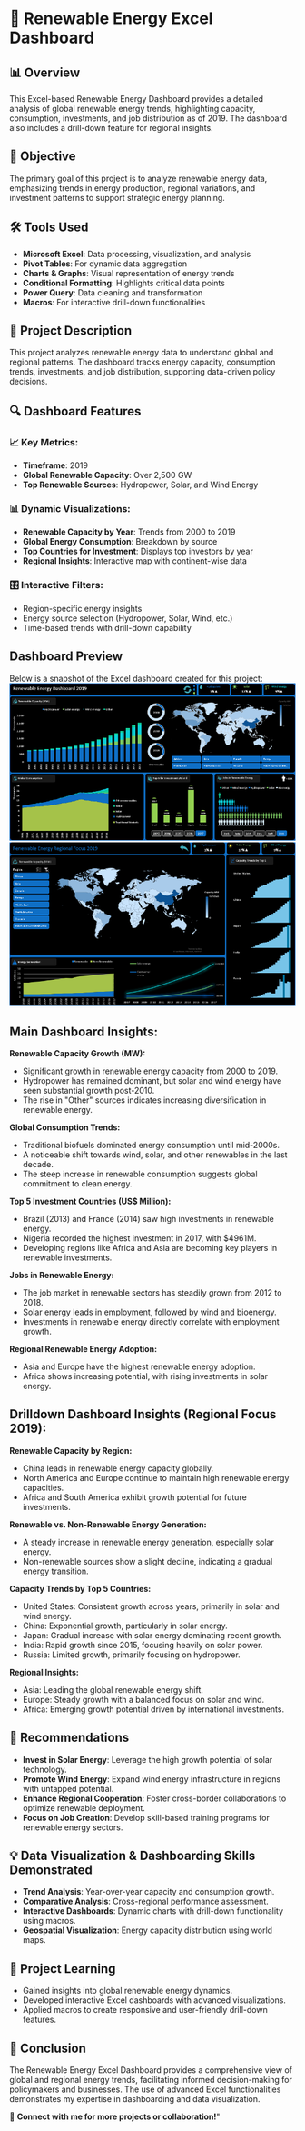 # 🌱 Renewable Energy Excel Dashboard

## 📊 Overview
This Excel-based Renewable Energy Dashboard provides a detailed analysis of global renewable energy trends, highlighting capacity, consumption, investments, and job distribution as of 2019. The dashboard also includes a drill-down feature for regional insights.

## 🎯 Objective
The primary goal of this project is to analyze renewable energy data, emphasizing trends in energy production, regional variations, and investment patterns to support strategic energy planning.

## 🛠️ Tools Used
- **Microsoft Excel**: Data processing, visualization, and analysis
- **Pivot Tables**: For dynamic data aggregation
- **Charts & Graphs**: Visual representation of energy trends
- **Conditional Formatting**: Highlights critical data points
- **Power Query**: Data cleaning and transformation
- **Macros**: For interactive drill-down functionalities

## 📝 Project Description
This project analyzes renewable energy data to understand global and regional patterns. The dashboard tracks energy capacity, consumption trends, investments, and job distribution, supporting data-driven policy decisions.

## 🔍 Dashboard Features

### 📈 Key Metrics:
- **Timeframe**: 2019
- **Global Renewable Capacity**: Over 2,500 GW
- **Top Renewable Sources**: Hydropower, Solar, and Wind Energy

### 📊 Dynamic Visualizations:
- **Renewable Capacity by Year**: Trends from 2000 to 2019
- **Global Energy Consumption**: Breakdown by source
- **Top Countries for Investment**: Displays top investors by year
- **Regional Insights**: Interactive map with continent-wise data

### 🎛️ Interactive Filters:
- Region-specific energy insights
- Energy source selection (Hydropower, Solar, Wind, etc.)
- Time-based trends with drill-down capability

## Dashboard Preview
Below is a snapshot of the Excel dashboard created for this project:
![Dashboard](https://github.com/amitkr209/Excel_Projects/blob/main/Renewable%20Energy%20Excel%20Dashboard/images/Screenshot%202025-02-16%20174927.png)
![Drilldown](https://github.com/amitkr209/Excel_Projects/blob/main/Renewable%20Energy%20Excel%20Dashboard/images/Screenshot%202025-02-16%20175033.png)

## Main Dashboard Insights:

**Renewable Capacity Growth (MW):**

- Significant growth in renewable energy capacity from 2000 to 2019.
- Hydropower has remained dominant, but solar and wind energy have seen substantial growth post-2010.
- The rise in "Other" sources indicates increasing diversification in renewable energy.

**Global Consumption Trends:**

- Traditional biofuels dominated energy consumption until mid-2000s.
- A noticeable shift towards wind, solar, and other renewables in the last decade.
- The steep increase in renewable consumption suggests global commitment to clean energy.

**Top 5 Investment Countries (US$ Million):**

- Brazil (2013) and France (2014) saw high investments in renewable energy.
- Nigeria recorded the highest investment in 2017, with $4961M.
- Developing regions like Africa and Asia are becoming key players in renewable investments.

**Jobs in Renewable Energy:**

- The job market in renewable sectors has steadily grown from 2012 to 2018.
- Solar energy leads in employment, followed by wind and bioenergy.
- Investments in renewable energy directly correlate with employment growth.

**Regional Renewable Energy Adoption:**

- Asia and Europe have the highest renewable energy adoption.
- Africa shows increasing potential, with rising investments in solar energy.

## Drilldown Dashboard Insights (Regional Focus 2019):

**Renewable Capacity by Region:**

- China leads in renewable energy capacity globally.
- North America and Europe continue to maintain high renewable energy capacities.
- Africa and South America exhibit growth potential for future investments.

**Renewable vs. Non-Renewable Energy Generation:**

- A steady increase in renewable energy generation, especially solar energy.
- Non-renewable sources show a slight decline, indicating a gradual energy transition.

**Capacity Trends by Top 5 Countries:**

- United States: Consistent growth across years, primarily in solar and wind energy.
- China: Exponential growth, particularly in solar energy.
- Japan: Gradual increase with solar energy dominating recent growth.
- India: Rapid growth since 2015, focusing heavily on solar power.
- Russia: Limited growth, primarily focusing on hydropower.

**Regional Insights:**

- Asia: Leading the global renewable energy shift.
- Europe: Steady growth with a balanced focus on solar and wind.
- Africa: Emerging growth potential driven by international investments.

## 📢 Recommendations

- **Invest in Solar Energy**: Leverage the high growth potential of solar technology.
- **Promote Wind Energy**: Expand wind energy infrastructure in regions with untapped potential.
- **Enhance Regional Cooperation**: Foster cross-border collaborations to optimize renewable deployment.
- **Focus on Job Creation**: Develop skill-based training programs for renewable energy sectors.

## 💡 Data Visualization & Dashboarding Skills Demonstrated
- **Trend Analysis**: Year-over-year capacity and consumption growth.
- **Comparative Analysis**: Cross-regional performance assessment.
- **Interactive Dashboards**: Dynamic charts with drill-down functionality using macros.
- **Geospatial Visualization**: Energy capacity distribution using world maps.

## 🚀 Project Learning
- Gained insights into global renewable energy dynamics.
- Developed interactive Excel dashboards with advanced visualizations.
- Applied macros to create responsive and user-friendly drill-down features.

## 🏁 Conclusion
The Renewable Energy Excel Dashboard provides a comprehensive view of global and regional energy trends, facilitating informed decision-making for policymakers and businesses. The use of advanced Excel functionalities demonstrates my expertise in dashboarding and data visualization.

🔗 **Connect with me for more projects or collaboration!**"

